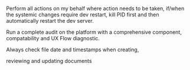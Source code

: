Perform all actions on my behalf where action needs to be taken, if/when the systemic changes require dev restart, kill PID first and then automatically restart the dev server. 

Run a complete audit on the platform with a comprehensive component, compatability and UX Flow diagnostic.

Always check file date and timestamps when creating, 

reviewing and updating documents

